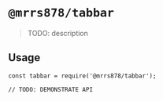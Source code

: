 # `@mrrs878/tabbar`

> TODO: description

## Usage

```
const tabbar = require('@mrrs878/tabbar');

// TODO: DEMONSTRATE API
```
